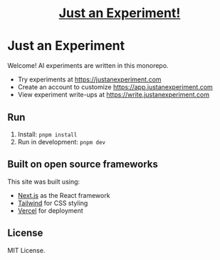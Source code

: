 <a href="https://justanexperiment.com">
  <h1 align="center">Just an Experiment!</h1>
</a>

# Just an Experiment

Welcome! AI experiments are written in this monorepo. 

- Try experiments at https://justanexperiment.com
- Create an account to customize https://app.justanexperiment.com
- View experiment write-ups at https://write.justanexperiment.com

## Run
1. Install: `pnpm install`
2. Run in development: `pnpm dev` 

## Built on open source frameworks

This site was built using:

- [Next.js](https://nextjs.org/) as the React framework
- [Tailwind](https://tailwindcss.com/) for CSS styling
- [Vercel](http://vercel.com/) for deployment

## License

MIT License.
